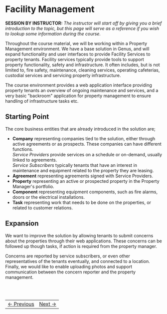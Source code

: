 # Facility Management
**SESSION BY INSTRUCTOR:** *The instructor will start off by giving you a brief introduction to the topic, but this page will serve as a reference if you wish to lookup some information during the course.*


Throughout the course material, we will be working within a Property Management environment. We have a base solution in Genus, and will expand functionality and user interfaces to provide Facility Services to property tenants. Facility services typically provide tools to support property functionality, safety and infrastructure. It often includes, but is not limited to, fire safety, maintenance, cleaning services, operating cafeterias, custodial services and servicing property infrastructure.

The course environment provides a web application interface providing property tenants an overview of ongoing maintenance and services, and a very basic "backroom" application for property management to ensure handling of infrastructure tasks etc.


## Starting Point

The core business entities that are already introduced in the solution are;

* **Company** representing companies tied to the solution, either through active agreements or as prospects. These companies can have different functions. <br/>
  *Service Providers* provide services on a schedule or on-demand, usually linked to agreements. <br/>
  *Service Subscribers* typically tenants that have an interest in maintenance and equipment related to the property they are leasing.
* **Agreement** representing agreements signed with Service Providers.
* **Property** representing an active or prospected property in the Property Manager's portfolio.
* **Component** representing equipment components, such as fire alarms, doors or the electrical installations.
* **Task** representing work that needs to be done on the properties, or related to customer relations.


## Expansion
We want to improve the solution by allowing tenants to submit concerns about the properties through their web applications. These concerns can be followed up though tasks, if action is required from the property manager.

Concerns are reported by service subscribers, or even other representatives of the tenants eventually, and connected to a location. Finally, we would like to enable uploading photos and support communication between the concern reporter and the property management.


<br/>
<br/>



<table>
   <tr><td><a href="installation-of-sql-server-mgmt-studio.md"><- Previous</a></td><td align="right"><a href="e1.1-genus-clients.md">Next -></a></td></tr>
</table>
